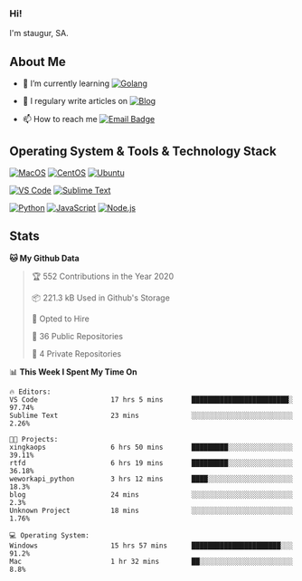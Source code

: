 ### Hi!

I'm staugur, SA.

## About Me

- 🌱 I’m currently learning [![Golang](https://img.shields.io/badge/-Go-7fd5ea?logo=go)](https:/golang.org/)

- 📝 I regulary write articles on [![Blog](https://img.shields.io/badge/-Blog-629ccd?style=for-the-badge&logo=python&logoColor=ffffff)](https://blog.saintic.com)

- 📫 How to reach me [![Email Badge](https://img.shields.io/badge/-email-c14438?style=for-the-badge&logo=Gmail&logoColor=ffffff)](mailto:me@tcw.im)

## Operating System & Tools & Technology Stack

[![MacOS](https://img.shields.io/badge/macOS-Catalina-292e33?style=flat-square&logo=apple&logoColor=ffffff)](https://www.apple.com/macos/catalina/)
[![CentOS](https://img.shields.io/badge/CentOS-7.0-292e33?style=flat-square&logo=CentOS&logoColor=)](https://www.centos.org/)
[![Ubuntu](https://img.shields.io/badge/Ubuntu-18-292e33?style=flat-square&logo=Ubuntu&logoColor=e95420)](https://www.ubuntu.com/)

[![VS Code](https://img.shields.io/badge/IDE-VSCode-292e33?style=flat-square&logo=Visual-studio-code)](https://code.visualstudio.com/)
[![Sublime Text](https://img.shields.io/badge/IDE-SublimeText-black?style=flat-square&logo=Sublime+Text)](https://www.sublimetext.com/)


[![Python](https://img.shields.io/badge/-Python-3776AB?style=flat-square&logo=python&logoColor=ffffff)](https://www.python.org/)
[![JavaScript](https://img.shields.io/badge/-JavaScript-%23F7DF1C?style=flat-square&logo=javascript&logoColor=000000&labelColor=%23F7DF1C&color=%23FFCE5A)](https://www.javascript.com/)
[![Node.js](https://img.shields.io/badge/-Node.js-00ADD8?style=flat-square&logo=node.js&logoColor=ffffff)](https://nodejs.org/)

## Stats

<!--START_SECTION:waka-->
**🐱 My Github Data** 

> 🏆 552 Contributions in the Year 2020
 > 
> 📦 221.3 kB Used in Github's Storage 
 > 
> 💼 Opted to Hire
 > 
> 📜 36 Public Repositories 
 > 
> 🔑 4 Private Repositories  
 > 
📊 **This Week I Spent My Time On** 

```text
🔥 Editors: 
VS Code                  17 hrs 5 mins       ████████████████████████░   97.74% 
Sublime Text             23 mins             ░░░░░░░░░░░░░░░░░░░░░░░░░   2.26%

🐱‍💻 Projects: 
xingkaops                6 hrs 50 mins       █████████░░░░░░░░░░░░░░░░   39.11% 
rtfd                     6 hrs 19 mins       █████████░░░░░░░░░░░░░░░░   36.18% 
weworkapi_python         3 hrs 12 mins       ████░░░░░░░░░░░░░░░░░░░░░   18.3% 
blog                     24 mins             ░░░░░░░░░░░░░░░░░░░░░░░░░   2.3% 
Unknown Project          18 mins             ░░░░░░░░░░░░░░░░░░░░░░░░░   1.76%

💻 Operating System: 
Windows                  15 hrs 57 mins      ██████████████████████░░░   91.2% 
Mac                      1 hr 32 mins        ██░░░░░░░░░░░░░░░░░░░░░░░   8.8%

```


<!--END_SECTION:waka-->
